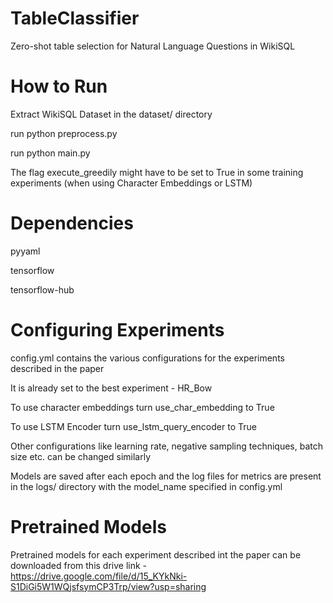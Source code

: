 # TableClassifier

Zero-shot table selection for Natural Language Questions in WikiSQL

# How to Run

Extract WikiSQL Dataset in the dataset/ directory

run python preprocess.py

run python main.py

The flag execute_greedily might have to be set to True in some training experiments (when using Character Embeddings or LSTM)

# Dependencies

pyyaml

tensorflow

tensorflow-hub

# Configuring Experiments

config.yml contains the various configurations for the experiments described in the paper

It is already set to the best experiment - HR_Bow

To use character embeddings turn use_char_embedding to True

To use LSTM Encoder turn use_lstm_query_encoder to True

Other configurations like learning rate, negative sampling techniques, batch size etc. can be changed similarly

Models are saved after each epoch and the log files for metrics are present in the logs/ directory with the model_name specified in config.yml

# Pretrained Models

Pretrained models for each experiment described int the paper can be downloaded from this drive link - https://drive.google.com/file/d/15_KYkNki-S1DiGi5W1WQjsfsymCP3Trp/view?usp=sharing


